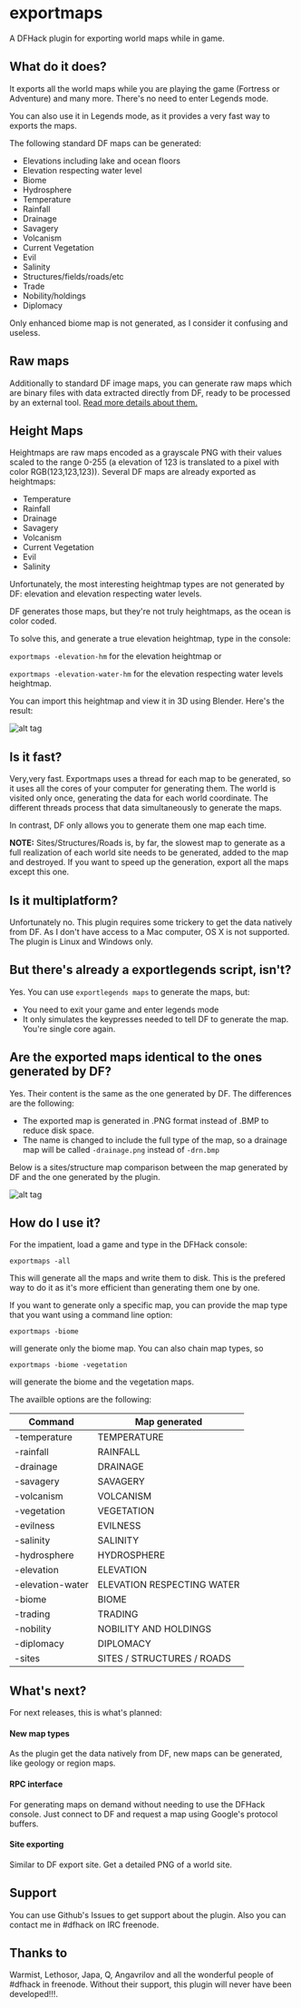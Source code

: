 # **exportmaps**
A DFHack plugin for exporting world maps while in game.

## What do it does?
It exports all the world maps while you are playing the game (Fortress or Adventure) and many more. There's no need to enter Legends mode.

You can also use it in Legends mode, as it provides a very fast way to exports the maps.

The following standard DF maps can be generated:

* Elevations including lake and ocean floors
* Elevation respecting water level
* Biome
* Hydrosphere
* Temperature
* Rainfall
* Drainage
* Savagery
* Volcanism
* Current Vegetation
* Evil
* Salinity
* Structures/fields/roads/etc
* Trade
* Nobility/holdings
* Diplomacy

Only enhanced biome map is not generated, as I consider it confusing and useless.

## Raw maps
Additionally to standard DF image maps, you can generate raw maps which are binary files with data extracted directly from DF, 
ready to be processed by an external tool.
<a href="docs/raw_maps.md">Read more details about them.</a>

## Height Maps
Heightmaps are raw maps encoded as a grayscale PNG with their values scaled to the range 0-255
(a elevation of 123 is translated to a pixel with color RGB(123,123,123)). Several DF maps are
already exported as heightmaps:

* Temperature
* Rainfall
* Drainage
* Savagery
* Volcanism
* Current Vegetation
* Evil
* Salinity

Unfortunately, the most interesting heightmap types are not generated by DF: elevation and elevation respecting
water levels.

DF generates those maps, but they're not truly heightmaps, as the ocean is color coded.

To solve this, and generate a true elevation heightmap, type in the console:

`exportmaps -elevation-hm` for the elevation heightmap or

`exportmaps -elevation-water-hm` for the elevation respecting water levels heightmap.

You can import this heightmap and view it in 3D using Blender. Here's the result:

![alt tag](https://github.com/ragundo/exportmaps/blob/raw_maps/docs/blender.png)


## Is it fast?
Very,very fast. Exportmaps uses a thread for each map to be generated, so it uses all the cores of your computer for generating them.
The world is visited only once, generating the data for each world coordinate. The different threads process that data simultaneously 
to generate the maps.

In contrast, DF only allows you to generate them one map each time.

**NOTE:** Sites/Structures/Roads is, by far, the slowest map to generate as a full realization of each world site needs to be 
generated, added to the map and destroyed. If you want to speed up the generation, export all the maps except this one.

## Is it multiplatform?
Unfortunately no. This plugin requires some trickery to get the data natively from DF. As I don't have access to a Mac computer, OS X is not supported.
The plugin is Linux and Windows only.


## But there's already a exportlegends script, isn't?
Yes. You can use `exportlegends maps` to generate the maps, but:

* You need to exit your game and enter legends mode
* It only simulates the keypresses needed to tell DF to generate the map. You're single core again.

## Are the exported maps identical to the ones generated by DF?
Yes. Their content is the same as the one generated by DF. The differences are the following:

* The exported map is generated in .PNG format instead of .BMP to reduce disk space.
* The name is changed to include the full type of the map, so a drainage map will be called `-drainage.png` instead of `-drn.bmp`

Below is a sites/structure map comparison between the map generated by DF and the one generated by the plugin.

![alt tag](https://github.com/ragundo/exportmaps/blob/master/docs/xites.png)

## How do I use it?
For the impatient, load a game and type in the DFHack console:

`exportmaps -all`

This will generate all the maps and write them to disk. This is the prefered way to do it as it's more efficient than generating them
one by one.

If you want to generate only a specific map, you can provide the map type that you want using a command line option:

`exportmaps -biome`

will generate only the biome map. You can also chain map types, so

`exportmaps -biome -vegetation`

will generate the biome and the vegetation maps.

The availble options are the following:

| Command | Map generated |
| --- | --- |
| -temperature     | TEMPERATURE |
| -rainfall        | RAINFALL |
| -drainage        | DRAINAGE |
| -savagery        | SAVAGERY |
| -volcanism       | VOLCANISM |                           
| -vegetation      | VEGETATION |
| -evilness        | EVILNESS |
| -salinity        | SALINITY |
| -hydrosphere     | HYDROSPHERE |
| -elevation       | ELEVATION |
| -elevation-water | ELEVATION RESPECTING WATER |
| -biome           | BIOME |
| -trading         | TRADING |                  
| -nobility        | NOBILITY AND HOLDINGS |
| -diplomacy       | DIPLOMACY |                                
| -sites           | SITES / STRUCTURES / ROADS |


## What's next?
For next releases, this is what's planned:

#### New map types
As the plugin get the data natively from DF, new maps can be generated, like geology or region maps.

#### RPC interface
For generating maps on demand without needing to use the DFHack console. Just connect to DF and request a map using Google's protocol buffers.

#### Site exporting
Similar to DF export site. Get a detailed PNG of a world site.

## Support
You can use Github's Issues to get support about the plugin. Also you can contact me in #dfhack on IRC freenode.

## Thanks to
Warmist, Lethosor, Japa, Q, Angavrilov and all the wonderful people of #dfhack in freenode.
Without their support, this plugin will never have been developed!!!.
